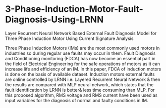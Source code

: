# 3-Phase-Induction-Motor-Fault-Diagnosis-Using-LRNN
Layer Recurrent Neural Network Based External Fault Diagnosis Model for Three Phase Induction Motor Using Current Signature Analysis


Three Phase Induction Motors (IMs) are the most commonly used motors in industries so during regular use faults may occur in them. Fault Diagnosis and Conditioning monitoring (FDCA) has now become an essential part in the field of Electrical Engineering for the safe operations of motors as it can increase life and efficiency of an IM. In this paper, FDCA of induction motors is done on the basis of available dataset. Induction motors external faults are online controlled by LRNN i.e. Layered Recurrent Neural Network & then the results are compared with MLP neural network, which states that the fault identification by LRNN is better& less time consuming than MLP. For this proposed algorithm, RMS voltage and RMS current have been used as input variables for the diagnosis of normal and faulty conditions in IM.
